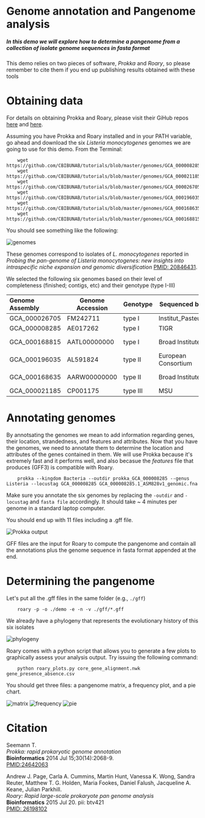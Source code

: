 # Genome annotation and Pangenome analysis

##### In this demo we will explore how to determine a pangenome from a collection of isolate genome sequences in fasta format

This demo relies on two pieces of software, *Prokka* and *Roary*, so please remember to cite them if you end up publishing results obtained with these tools

# Obtaining data

For details on obtaining Prokka and Roary, please visit their GiHub repos [here](https://github.com/tseemann/prokka/blob/master/README.md) and [here](https://github.com/sanger-pathogens/Roary/blob/master/README.md).

Assuming you have Prokka and Roary installed and in your PATH variable, go ahead and download the six *Listeria monocytogenes* genomes we are going to use for this demo. From the Terminal:

		wget https://github.com/CBIBUNAB/tutorials/blob/master/genomes/GCA_000008285.1_ASM828v1_genomic.fna
		wget https://github.com/CBIBUNAB/tutorials/blob/master/genomes/GCA_000021185.1_ASM2118v1_genomic.fna
		wget https://github.com/CBIBUNAB/tutorials/blob/master/genomes/GCA_000026705.1_ASM2670v1_genomic.fna
		wget https://github.com/CBIBUNAB/tutorials/blob/master/genomes/GCA_000196035.1_ASM19603v1_genomic.fna
		wget https://github.com/CBIBUNAB/tutorials/blob/master/genomes/GCA_000168635.2_ASM16863v2_genomic.fna
		wget https://github.com/CBIBUNAB/tutorials/blob/master/genomes/GCA_000168815.1_ASM16881v1_genomic.fna

You should see something like the following:

![genomes](https://github.com/CBIBUNAB/tutorials/blob/master/img/genomes.png)


These genomes correspond to isolates of *L. monocytogenes* reported in *Probing the pan-genome of Listeria monocytogenes: new insights into intraspecific niche expansion and genomic diversification* [PMID: 20846431](http://www.ncbi.nlm.nih.gov/pubmed/?term=20846431).

We selected the following six genomes based on their level of completeness (finished; contigs, etc) and their genotype (type I-III)

| Genome Assembly | Genome Accession |  Genotype  | Sequenced by | Status|
|:------------- | 	--------------- 	| -------------| ------------ | ------------ |
| GCA_000026705	| 	FM242711			| type I      | Institut_Pasteur| Finished|
| GCA_000008285	| 	AE017262			| type I      | TIGR| Finished|
| GCA_000168815	| 	AATL00000000		| type I      | Broad Institute| 79 contigs|
| GCA_000196035 |	AL591824			| type II     | European Consortium| Finished|
| GCA_000168635	| 	AARW00000000		| type II     | Broad Institute | 25 contigs|
| GCA_000021185	| 	CP001175			| type III    | MSU| Finished|

# Annotating genomes

By annotsating the genomes we mean to add information regarding genes, their location, strandedness, and features and attributes. Now that you have the genomes, we need to annotate them to determine the location and attributes of the genes contained in them. We will use Prokka because it's extremely fast and it performs well, and also becasue the *features* file that produces (GFF3) is compatible with Roary.

		prokka --kingdom Bacteria --outdir prokka_GCA_000008285 --genus Listeria --locustag GCA_000008285 GCA_000008285.1_ASM828v1_genomic.fna

Make sure you annotate the six genomes by replacing the `-outdir` and `-locustag` and `fasta file` accordingly. It should take ~ 4 minutes per genome in a standard laptop computer.

You should end up with 11 files including a .gff file. 

![Prokka output](https://github.com/CBIBUNAB/tutorials/blob/master/img/prokka.png)

GFF files are the input for Roary to compute the pangenome and contain all the annotations plus the genome sequence in fasta format appended at the end.

# Determining the pangenome

Let's put all the .gff files in the same folder (e.g., `./gff`)
		
		roary -p -o ./demo -e -n -v ./gff/*.gff

We already have a phylogeny that represents the evolutionary history of this six isolates

![phylogeny]()

Roary comes with a python script that allows you to generate a few plots to graphically assess your analysis output. Try issuing the following command:

		python roary_plots.py core_gene_alignment.nwk gene_presence_absence.csv

You should get three files: a pangenome matrix, a frequency plot, and a pie chart.

![matrix](https://github.com/CBIBUNAB/tutorials/blob/master/img/pangenome_matrix.png)
![frequency](https://github.com/CBIBUNAB/tutorials/blob/master/img/pangenome_frequency.png)
![pie](https://github.com/CBIBUNAB/tutorials/blob/master/img/pangenome_pie.png)





# Citation

Seemann T.  
*Prokka: rapid prokaryotic genome annotation*  
**Bioinformatics** 2014 Jul 15;30(14):2068-9.   
[PMID:24642063](http://www.ncbi.nlm.nih.gov/pubmed/24642063)  

Andrew J. Page, Carla A. Cummins, Martin Hunt, Vanessa K. Wong, Sandra Reuter, Matthew T. G. Holden, Maria Fookes, Daniel Falush, Jacqueline A. Keane, Julian Parkhill.   
*Roary: Rapid large-scale prokaryote pan genome analysis*  
**Bioinformatics** 2015 Jul 20. pii: btv421  
[PMID: 26198102](http://www.ncbi.nlm.nih.gov/pubmed/26198102)


